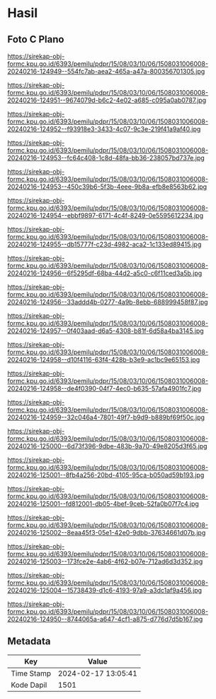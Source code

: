 # Hasil

## Foto C Plano

https://sirekap-obj-formc.kpu.go.id/6393/pemilu/pdpr/15/08/03/10/06/1508031006008-20240216-124949--554fc7ab-aea2-465a-a47a-800356701305.jpg

https://sirekap-obj-formc.kpu.go.id/6393/pemilu/pdpr/15/08/03/10/06/1508031006008-20240216-124951--9674079d-b6c2-4e02-a685-c095a0ab0787.jpg

https://sirekap-obj-formc.kpu.go.id/6393/pemilu/pdpr/15/08/03/10/06/1508031006008-20240216-124952--f93918e3-3433-4c07-9c3e-219f41a9af40.jpg

https://sirekap-obj-formc.kpu.go.id/6393/pemilu/pdpr/15/08/03/10/06/1508031006008-20240216-124953--fc64c408-1c8d-48fa-bb36-238057bd737e.jpg

https://sirekap-obj-formc.kpu.go.id/6393/pemilu/pdpr/15/08/03/10/06/1508031006008-20240216-124953--450c39b6-5f3b-4eee-9b8a-efb8e8563b62.jpg

https://sirekap-obj-formc.kpu.go.id/6393/pemilu/pdpr/15/08/03/10/06/1508031006008-20240216-124954--ebbf9897-6171-4c4f-8249-0e5595612234.jpg

https://sirekap-obj-formc.kpu.go.id/6393/pemilu/pdpr/15/08/03/10/06/1508031006008-20240216-124955--db15777f-c23d-4982-aca2-1c133ed89415.jpg

https://sirekap-obj-formc.kpu.go.id/6393/pemilu/pdpr/15/08/03/10/06/1508031006008-20240216-124956--6f5295df-68ba-44d2-a5c0-c6f11ced3a5b.jpg

https://sirekap-obj-formc.kpu.go.id/6393/pemilu/pdpr/15/08/03/10/06/1508031006008-20240216-124956--33addd4b-0277-4a9b-8ebb-688999458f87.jpg

https://sirekap-obj-formc.kpu.go.id/6393/pemilu/pdpr/15/08/03/10/06/1508031006008-20240216-124957--0f403aad-d6a5-4308-b81f-6d58a4ba3145.jpg

https://sirekap-obj-formc.kpu.go.id/6393/pemilu/pdpr/15/08/03/10/06/1508031006008-20240216-124958--d10f4116-63f4-428b-b3e9-ac1bc9e65153.jpg

https://sirekap-obj-formc.kpu.go.id/6393/pemilu/pdpr/15/08/03/10/06/1508031006008-20240216-124958--de4f0390-04f7-4ec0-b635-57afa4901fc7.jpg

https://sirekap-obj-formc.kpu.go.id/6393/pemilu/pdpr/15/08/03/10/06/1508031006008-20240216-124959--32c046a4-7801-49f7-b9d9-b889bf69f50c.jpg

https://sirekap-obj-formc.kpu.go.id/6393/pemilu/pdpr/15/08/03/10/06/1508031006008-20240216-125000--6d73f396-9dbe-483b-9a70-49e8205d3f65.jpg

https://sirekap-obj-formc.kpu.go.id/6393/pemilu/pdpr/15/08/03/10/06/1508031006008-20240216-125001--8fb4a256-20bd-4105-95ca-b050ad59b193.jpg

https://sirekap-obj-formc.kpu.go.id/6393/pemilu/pdpr/15/08/03/10/06/1508031006008-20240216-125001--fd812001-db05-4bef-9ceb-52fa0b07f7c4.jpg

https://sirekap-obj-formc.kpu.go.id/6393/pemilu/pdpr/15/08/03/10/06/1508031006008-20240216-125002--8eaa45f3-05e1-42e0-9dbb-37634661d07b.jpg

https://sirekap-obj-formc.kpu.go.id/6393/pemilu/pdpr/15/08/03/10/06/1508031006008-20240216-125003--173fce2e-4ab6-4f62-b07e-712ad6d3d352.jpg

https://sirekap-obj-formc.kpu.go.id/6393/pemilu/pdpr/15/08/03/10/06/1508031006008-20240216-125004--15738439-d1c6-4193-97a9-a3dc1af9a456.jpg

https://sirekap-obj-formc.kpu.go.id/6393/pemilu/pdpr/15/08/03/10/06/1508031006008-20240216-124950--8744065a-a647-4cf1-a875-d776d7d5b167.jpg


## Metadata

| Key        | Value               |
| ---------- | ------------------- |
| Time Stamp | 2024-02-17 13:05:41 |
| Kode Dapil | 1501                |



